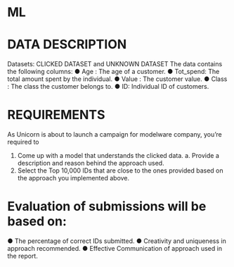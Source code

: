 # ML

# DATA DESCRIPTION
Datasets: CLICKED DATASET and UNKNOWN DATASET
The data contains the following columns:
● Age : The age of a customer.
● Tot_spend: The total amount spent by the individual.
● Value : The customer value.
● Class : The class the customer belongs to.
● ID: Individual ID of customers.

# REQUIREMENTS
As Unicorn is about to launch a campaign for modelware company, you’re required
to
1. Come up with a model that understands the clicked data.
a. Provide a description and reason behind the approach used.
2. Select the Top 10,000 IDs that are close to the ones provided based on
the approach you implemented above.

# Evaluation of submissions will be based on:
● The percentage of correct IDs submitted.
● Creativity and uniqueness in approach recommended.
● Effective Communication of approach used in the report.
